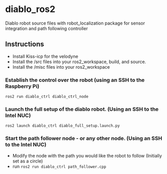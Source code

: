 # diablo_ros2
Diablo robot source files with robot_localization package for sensor integration and path following controller

## Instructions
- Install Kiss-icp for the velodyne
- Install the /src files into your ros2_workspace, build, and source.
- Install the /misc files into your ros2_workspace
### Establish the control over the robot (using an SSH to the Raspberry Pi)

`ros2 run diablo_ctrl diablo_ctrl_node`

### Launch the full setup of the diablo robot. (Using an SSH to the Intel NUC)

`ros2 launch diablo_ctrl diablo_full_setup.launch.py`

### Start the path follower node - or any other node. (Using an SSH to the Intel NUC)
- Modify the node with the path you would like the robot to follow (Initially set as a circle)
- run `ros2 run diablo_ctrl path_follower.cpp`
